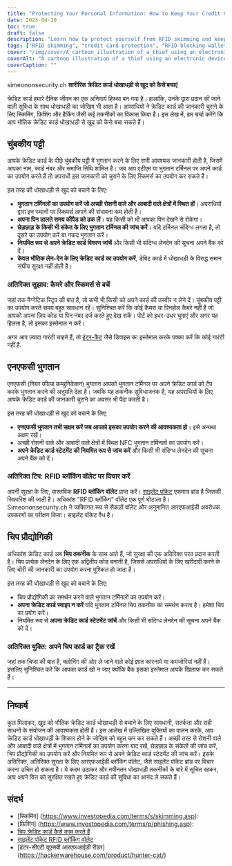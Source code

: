 ```yaml
---
title: "Protecting Your Personal Information: How to Keep Your Credit Cards Safe from RFID Skimming and other Physical Attacks"
date: 2023-04-28
toc: true
draft: false
description: "Learn how to protect yourself from RFID skimming and keep your credit card information secure with these simple tips."
tags: ["RFID skimming", "credit card protection", "RFID blocking wallets", "chip credit cards", "phishing", "cybersecurity", "identity theft", "privacy", "contactless payments", "mobile payments", "financial security", "smart cards", "NFC", "encryption", "data protection", "RFID readers", "RFID technology", "electronic pickpocketing", "silent pocket", "hunter-cat"]
cover: "/img/cover/A_cartoon_illustration_of_a_thief_using_an_electronic_device.png"
coverAlt: "A cartoon illustration of a thief using an electronic device to steal credit card information from a person's wallet."
coverCaption: ""
---
```

simeononsecurity.ch
 **शारीरिक क्रेडिट कार्ड धोखाधड़ी से खुद को कैसे बचाएं**
 
 क्रेडिट कार्ड हमारे दैनिक जीवन का एक अनिवार्य हिस्सा बन गया है। हालांकि, उनके द्वारा प्रदान की जाने वाली सुविधा के साथ धोखाधड़ी का जोखिम भी आता है। अपराधियों ने क्रेडिट कार्ड की जानकारी चुराने के लिए स्किमिंग, फ़िशिंग और हैकिंग जैसी कई तकनीकों का विकास किया है। इस लेख में, हम चर्चा करेंगे कि आप भौतिक क्रेडिट कार्ड धोखाधड़ी से खुद को कैसे बचा सकते हैं।
 
 ## चुंबकीय पट्टी
 
 आपके क्रेडिट कार्ड के पीछे चुंबकीय पट्टी में भुगतान करने के लिए सभी आवश्यक जानकारी होती है, जिसमें आपका नाम, कार्ड नंबर और समाप्ति तिथि शामिल है। जब आप एटीएम या भुगतान टर्मिनल पर अपने कार्ड का उपयोग करते हैं तो अपराधी इस जानकारी को चुराने के लिए स्किमर्स का उपयोग कर सकते हैं।
 
 इस तरह की धोखाधड़ी से खुद को बचाने के लिए:
 
 - **भुगतान टर्मिनलों का उपयोग करें जो अच्छी रोशनी वाले और आबादी वाले क्षेत्रों में स्थित हों**। अपराधियों द्वारा इन स्थानों पर स्किमर्स लगाने की संभावना कम होती है।
 - **अपना पिन डालते समय कीपैड को ढक लें**। यह किसी को भी आपका पिन देखने से रोकेगा।
 - **छेड़छाड़ के किसी भी संकेत के लिए भुगतान टर्मिनल की जांच करें**। यदि टर्मिनल संदिग्ध लगता है, तो दूसरे का उपयोग करें या नकद भुगतान करें।
 - **नियमित रूप से अपने क्रेडिट कार्ड विवरण जांचें** और किसी भी संदिग्ध लेनदेन की सूचना अपने बैंक को दें।
 - **केवल भौतिक लेन-देन के लिए क्रेडिट कार्ड का उपयोग करें**, डेबिट कार्ड में धोखाधड़ी के विरुद्ध समान संघीय सुरक्षा नहीं होती है।
 
 ### अतिरिक्त सुझाव: कैमरे और स्किमर्स से बचें
 
 जहां तक मैग्नेटिक स्ट्रिप की बात है, तो कभी भी किसी को अपने कार्ड की तस्वीर न लेने दें। चुंबकीय पट्टी का उपयोग करते समय बहुत सावधान रहें। सुनिश्चित करें कि कोई कैमरा या पिनहोल कैमरे नहीं हैं जो आपको अपना ज़िप कोड या पिन नंबर दर्ज करते हुए देख सकें। पोर्ट को इधर-उधर घुमाएं और अगर यह हिलता है, तो इसका इस्तेमाल न करें।
 
 अगर आप ज़्यादा गारंटी चाहते हैं, तो [हंटर-कैट](https://hackerwarehouse.com/product/hunter-cat/) जैसे डिवाइस का इस्तेमाल करके पक्का करें कि कोई गारंटी नहीं है.
 
 ## एनएफसी भुगतान
 
 एनएफसी (नियर फील्ड कम्युनिकेशन) भुगतान आपको भुगतान टर्मिनल पर अपने क्रेडिट कार्ड को टैप करके भुगतान करने की अनुमति देता है। जबकि यह तकनीक सुविधाजनक है, यह अपराधियों के लिए आपके क्रेडिट कार्ड की जानकारी चुराने का अवसर भी पैदा करती है।
 
 इस तरह की धोखाधड़ी से खुद को बचाने के लिए:
 
 - **एनएफसी भुगतान तभी सक्षम करें जब आपको इसका उपयोग करने की आवश्यकता हो**। इसे अन्यथा अक्षम रखें।
 - अच्छी रोशनी वाले और आबादी वाले क्षेत्रों में स्थित NFC भुगतान टर्मिनलों का उपयोग करें।
 - **अपने क्रेडिट कार्ड स्टेटमेंट की नियमित रूप से जांच करें** और किसी भी संदिग्ध लेनदेन की सूचना अपने बैंक को दें।
 
 ### अतिरिक्त टिप: RFID ब्लॉकिंग वॉलेट पर विचार करें
 
 अपनी सुरक्षा के लिए, वास्तविक **RFID ब्लॉकिंग वॉलेट** प्राप्त करें। [साइलेंट पॉकेट](https://amzn.to/421J6o6) एकमात्र ब्रांड है जिसकी सिफारिश की जाती है। अधिकांश "RFID ब्लॉकिंग" वॉलेट एक पूर्ण घोटाला है। Simeononsecurity.ch ने व्यक्तिगत रूप से सैकड़ों वॉलेट और अनुमानित आरएफआईडी अवरोधक उपकरणों का परीक्षण किया। साइलेंट पॉकेट वैध है।
 
 ## चिप प्रौद्योगिकी
 
 अधिकांश क्रेडिट कार्ड अब **चिप तकनीक** के साथ आते हैं, जो सुरक्षा की एक अतिरिक्त परत प्रदान करती है। चिप प्रत्येक लेनदेन के लिए एक अद्वितीय कोड बनाती है, जिससे अपराधियों के लिए खरीदारी करने के लिए चोरी की जानकारी का उपयोग करना मुश्किल हो जाता है।
 
 इस तरह की धोखाधड़ी से खुद को बचाने के लिए:
 
 - चिप प्रौद्योगिकी का समर्थन करने वाले भुगतान टर्मिनलों का उपयोग करें।
 - **अपना क्रेडिट कार्ड स्वाइप न करें** यदि भुगतान टर्मिनल चिप तकनीक का समर्थन करता है। हमेशा चिप का प्रयोग करें।
 - नियमित रूप से **अपना क्रेडिट कार्ड स्टेटमेंट जांचें** और किसी भी संदिग्ध लेनदेन की सूचना अपने बैंक को दें।
 
 ### अतिरिक्त युक्ति: अपने चिप कार्ड का ट्रैक रखें
 
 जहां तक चिप्स की बात है, क्लोनिंग की ओर ले जाने वाले कोई ज्ञात कारनामे या कमजोरियां नहीं हैं। इसलिए सुनिश्चित करें कि आपका कार्ड खो न जाए क्योंकि बैंक इसका इस्तेमाल आपके खिलाफ कर सकते हैं।
 
 ______
 
 ## निष्कर्ष
 
 कुल मिलाकर, खुद को भौतिक क्रेडिट कार्ड धोखाधड़ी से बचाने के लिए सावधानी, सतर्कता और सही साधनों के संयोजन की आवश्यकता होती है। इस आलेख में उल्लिखित युक्तियों का पालन करके, आप क्रेडिट कार्ड धोखाधड़ी के शिकार होने के जोखिम को बहुत कम कर सकते हैं। अच्छी तरह से रोशनी वाले और आबादी वाले क्षेत्रों में भुगतान टर्मिनलों का उपयोग करना याद रखें, छेड़छाड़ के संकेतों की जांच करें, चिप प्रौद्योगिकी का उपयोग करें और नियमित रूप से अपने क्रेडिट कार्ड स्टेटमेंट की जांच करें। इसके अतिरिक्त, अतिरिक्त सुरक्षा के लिए आरएफआईडी ब्लॉकिंग वॉलेट, जैसे साइलेंट पॉकेट ब्रांड पर विचार करना उचित हो सकता है। ये कदम उठाकर और नवीनतम धोखाधड़ी तकनीकों के बारे में सूचित रहकर, आप अपने वित्त को सुरक्षित रखते हुए क्रेडिट कार्ड की सुविधा का आनंद ले सकते हैं।
 
 
 ## संदर्भ
 
 - [स्किमिंग] (https://www.investopedia.com/terms/s/skimming.asp):
 - [फ़िशिंग] (https://www.investopedia.com/terms/p/phishing.asp):
 - [चिप क्रेडिट कार्ड कैसे काम करते हैं](https://www.creditkarma.com/credit-cards/i/chip-credit-cards-work)
 - [साइलेंट पॉकेट RFID ब्लॉकिंग वॉलेट](https://amzn.to/421J6o6)
 - [हंटर-सीएटी यूएसबी आरएफआईडी रीडर] (https://hackerwarehouse.com/product/hunter-cat/)
